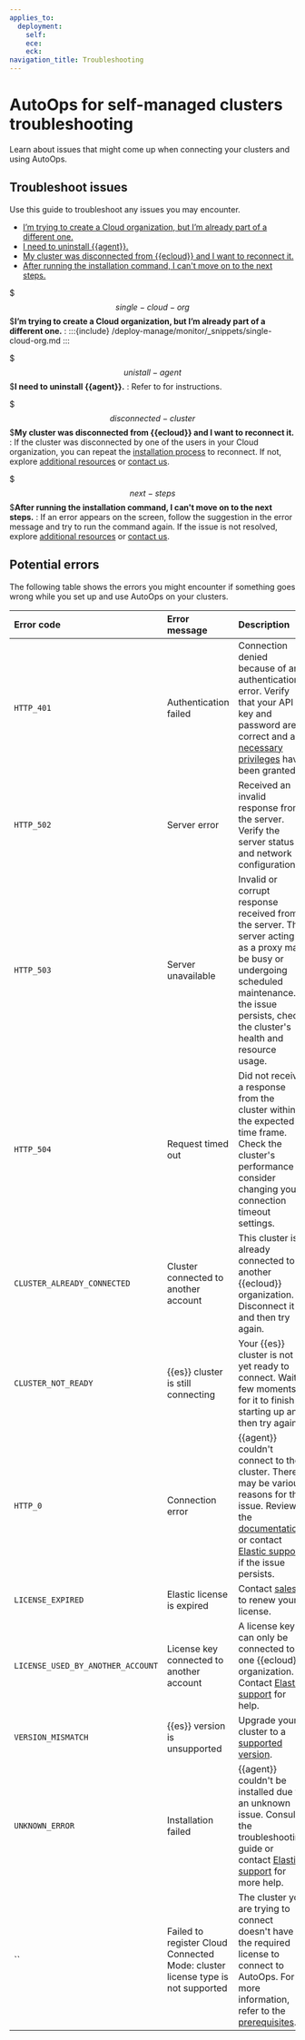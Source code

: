 ```yaml
---
applies_to:
  deployment:
    self:
    ece:
    eck:
navigation_title: Troubleshooting
---
```


# AutoOps for self-managed clusters troubleshooting

Learn about issues that might come up when connecting your clusters and using AutoOps.

## Troubleshoot issues

Use this guide to troubleshoot any issues you may encounter.

* [I’m trying to create a Cloud organization, but I’m already part of a different one.](#single-cloud-org)
* [I need to uninstall {{agent}}.](#unistall-agent)
* [My cluster was disconnected from {{ecloud}} and I want to reconnect it.](#disconnected-cluster)
* [After running the installation command, I can't move on to the next steps.](#next-steps)

$$$single-cloud-org$$$**I’m trying to create a Cloud organization, but I’m already part of a different one.**
:   :::{include} /deploy-manage/monitor/_snippets/single-cloud-org.md
:::

$$$unistall-agent$$$**I need to uninstall {{agent}}.**
:   Refer to [](/solutions/security/configure-elastic-defend/uninstall-elastic-agent.md) for instructions.

$$$disconnected-cluster$$$**My cluster was disconnected from {{ecloud}} and I want to reconnect it.**
:   If the cluster was disconnected by one of the users in your Cloud organization, you can repeat the [installation process](/deploy-manage/monitor/autoops/cc-connect-self-managed-to-autoops.md) to reconnect. If not, explore [additional resources](/troubleshoot/index.md#troubleshoot-additional-resources) or [contact us](/troubleshoot/index.md#contact-us).

$$$next-steps$$$**After running the installation command, I can't move on to the next steps.**
:   If an error appears on the screen, follow the suggestion in the error message and try to run the command again. If the issue is not resolved, explore [additional resources](/troubleshoot/index.md#troubleshoot-additional-resources) or [contact us](/troubleshoot/index.md#contact-us).

## Potential errors

The following table shows the errors you might encounter if something goes wrong while you set up and use AutoOps on your clusters.

| Error code | Error message | Description |
| :--- | :--- | :--- |
| `HTTP_401` | Authentication failed | Connection denied because of an authentication error. Verify that your API key and password are correct and all [necessary privileges](/deploy-manage/monitor/autoops/cc-connect-self-managed-to-autoops.md#configure-agent) have been granted. |
| `HTTP_502` | Server error | Received an invalid response from the server. Verify the server status and network configuration. |
| `HTTP_503` | Server unavailable | Invalid or corrupt response received from the server. The server acting as a proxy may be busy or undergoing scheduled maintenance. If the issue persists, check the cluster's health and resource usage. |
| `HTTP_504` | Request timed out | Did not receive a response from the cluster within the expected time frame. Check the cluster's performance or consider changing your connection timeout settings. |
| `CLUSTER_ALREADY_CONNECTED` | Cluster connected to another account | This cluster is already connected to another {{ecloud}} organization. Disconnect it and then try again. |
| `CLUSTER_NOT_READY` | {{es}} cluster is still connecting | Your {{es}} cluster is not yet ready to connect. Wait a few moments for it to finish starting up and then try again. |
| `HTTP_0` | Connection error | {{agent}} couldn't connect to the cluster. There may be various reasons for this issue. Review the [documentation](/deploy-manage/monitor/autoops/cc-autoops-as-cloud-connected.md) or contact [Elastic support](https://support.elastic.co/) if the issue persists. |
| `LICENSE_EXPIRED` | Elastic license is expired | Contact [sales](https://www.elastic.co/contact#sales) to renew your license. |
| `LICENSE_USED_BY_ANOTHER_ACCOUNT` | License key connected to another account | A license key can only be connected to one {{ecloud}} organization. Contact [Elastic support](https://support.elastic.co/) for help. |
| `VERSION_MISMATCH` | {{es}} version is unsupported | Upgrade your cluster to a [supported version](https://www.elastic.co/support/eol). |
| `UNKNOWN_ERROR` | Installation failed | {{agent}} couldn't be installed due to an unknown issue. Consult the troubleshooting guide or contact [Elastic support](https://support.elastic.co/) for more help. |
| `` | Failed to register Cloud Connected Mode: cluster license type is not supported | The cluster you are trying to connect doesn't have the required license to connect to AutoOps. For more information, refer to the [prerequisites](/deploy-manage/monitor/autoops/cc-connect-self-managed-to-autoops.md#prerequisites). |